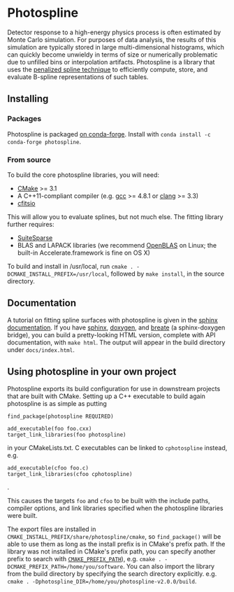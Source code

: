 # Photospline

Detector response to a high-energy physics process is often estimated by Monte
Carlo simulation. For purposes of data analysis, the results of this simulation
are typically stored in large multi-dimensional histograms, which can quickly
become unwieldy in terms of size or numerically problematic due to unfilled
bins or interpolation artifacts. Photospline is a library that uses the
[penalized spline technique](http://dx.doi.org/10.1214/ss/1038425655) to
efficiently compute, store, and evaluate B-spline representations of such
tables.

## Installing

### Packages

Photospline is packaged [on conda-forge](https://anaconda.org/conda-forge/photospline). Install with `conda install -c conda-forge photospline`.

### From source

To build the core photospline libraries, you will need:

* [CMake](https://cmake.org) >= 3.1
* A C++11-compliant compiler (e.g. [gcc](https://gcc.gnu.org) >= 4.8.1 or [clang](https://clang.llvm.org) >= 3.3)
* [cfitsio](https://heasarc.gsfc.nasa.gov/fitsio/fitsio.html)

This will allow you to evaluate splines, but not much else. The fitting library further requires:

* [SuiteSparse](http://faculty.cse.tamu.edu/davis/suitesparse.html)
* BLAS and LAPACK libraries (we recommend [OpenBLAS](http://www.openblas.net) on Linux; the built-in Accelerate.framework is fine on OS X)

To build and install in /usr/local, run `cmake . -DCMAKE_INSTALL_PREFIX=/usr/local`, followed by `make install`, in the source directory.

## Documentation

A tutorial on fitting spline surfaces with photospline is given in the [sphinx
documentation](docs/source/index.rst). If you have
[sphinx](http://www.sphinx-doc.org/en/stable/),
[doxygen](http://www.doxygen.org/), and
[breate](http://breathe.readthedocs.io/en/latest/) (a sphinx-doxygen bridge),
you can build a pretty-looking HTML version, complete with API documentation,
with `make html`. The output will appear in the build directory under
`docs/index.html`.

## Using photospline in your own project

Photospline exports its build configuration for use in downstream projects
that are built with CMake. Setting up a C++ executable to build again photospline is as simple as putting

    find_package(photospline REQUIRED)
    
    add_executable(foo foo.cxx)
    target_link_libraries(foo photospline)

in your CMakeLists.txt. C executables can be linked to `cphotospline` instead,
e.g.

    add_executable(cfoo foo.c)
    target_link_libraries(cfoo cphotospline)
.

This causes the targets `foo` and `cfoo` to be built with the include paths,
compiler options, and link libraries specified when the photospline libraries
were built.

The export files are installed in `CMAKE_INSTALL_PREFIX/share/photospline/cmake`, so `find_package()` will be able to use them as long as the install prefix is in CMake's prefix path.
If the library was not installed in CMake's prefix path, you can specify another prefix to search with [`CMAKE_PREFIX_PATH`](https://cmake.org/cmake/help/v3.0/command/find_package.html)), e.g. `cmake . -DCMAKE_PREFIX_PATH=/home/you/software`. You can also import the library from the build directory by specifying the search directory explicitly. e.g. `cmake . -Dphotospline_DIR=/home/you/photospline-v2.0.0/build`.

